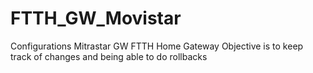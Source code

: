 # FTTH_GW_Movistar
Configurations Mitrastar GW FTTH Home Gateway
Objective is to keep track of changes and being able to do rollbacks
